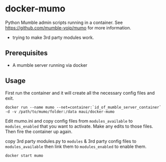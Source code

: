 # docker-mumo
Python Mumble admin scripts running in a container. See https://github.com/mumble-voip/mumo for more information.
- trying to make 3rd party modules work.

## Prerequisites

 * A mumble server running via docker

## Usage
First run the container and it will create all the necessary config files and exit.

```
docker run --name mumo --net=container:`id_of_mumble_server_container` -d -v /path/to/mumo/folder:/data maui/docker-mumo
```

Edit mumo.ini and copy config files from `modules_available` to `modules_enabled` that you want to activate. Make any edits to those files. Then fire the container up again.

copy 3rd party modules.py to `modules` & 3rd party config files to `modules_available` then link them to `modules_enabled` to enable them. 

```
docker start mumo
```
